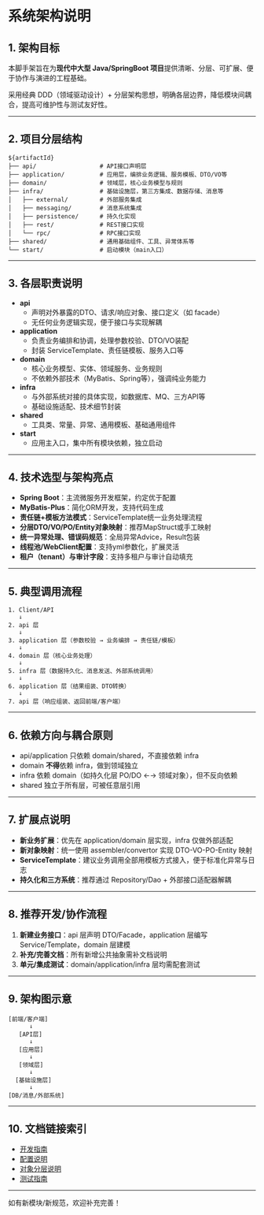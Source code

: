 # 系统架构说明

## 1. 架构目标

本脚手架旨在为**现代中大型 Java/SpringBoot 项目**提供清晰、分层、可扩展、便于协作与演进的工程基础。

采用经典 DDD（领域驱动设计）+ 分层架构思想，明确各层边界，降低模块间耦合，提高可维护性与测试友好性。

---

## 2. 项目分层结构

```text
${artifactId}
├── api/                  # API接口声明层
├── application/          # 应用层，编排业务逻辑、服务模板、DTO/VO等
├── domain/               # 领域层，核心业务模型与规则
├── infra/                # 基础设施层，第三方集成、数据存储、消息等
│   ├── external/         # 外部服务集成
│   ├── messaging/        # 消息系统集成
│   ├── persistence/      # 持久化实现
│   ├── rest/             # REST接口实现
│   └── rpc/              # RPC接口实现
├── shared/               # 通用基础组件、工具、异常体系等
└── start/                # 启动模块（main入口）
```

---

## 3. 各层职责说明

- **api**
    - 声明对外暴露的DTO、请求/响应对象、接口定义（如 facade）
    - 无任何业务逻辑实现，便于接口与实现解耦
- **application**
    - 负责业务编排和协调，处理参数校验、DTO/VO装配
    - 封装 ServiceTemplate、责任链模板、服务入口等
- **domain**
    - 核心业务模型、实体、领域服务、业务规则
    - 不依赖外部技术（MyBatis、Spring等），强调纯业务能力
- **infra**
    - 与外部系统对接的具体实现，如数据库、MQ、三方API等
    - 基础设施适配、技术细节封装
- **shared**
    - 工具类、常量、异常、通用模板、基础通用组件
- **start**
    - 应用主入口，集中所有模块依赖，独立启动

---

## 4. 技术选型与架构亮点

- **Spring Boot**：主流微服务开发框架，约定优于配置
- **MyBatis-Plus**：简化ORM开发，支持代码生成
- **责任链+模板方法模式**：ServiceTemplate统一业务处理流程
- **分层DTO/VO/PO/Entity对象映射**：推荐MapStruct或手工映射
- **统一异常处理、错误码规范**：全局异常Advice，Result包装
- **线程池/WebClient配置**：支持yml参数化，扩展灵活
- **租户（tenant）与审计字段**：支持多租户与审计自动填充

---

## 5. 典型调用流程

```text
1. Client/API
   ↓
2. api 层
   ↓
3. application 层（参数校验 → 业务编排 → 责任链/模板）
   ↓
4. domain 层（核心业务处理）
   ↓
5. infra 层（数据持久化、消息发送、外部系统调用）
   ↓
6. application 层（结果组装、DTO转换）
   ↓
7. api 层（响应组装、返回前端/客户端）
   ```

---

## 6. 依赖方向与耦合原则

- api/application 只依赖 domain/shared，不直接依赖 infra
- domain **不得**依赖 infra，做到领域独立
- infra 依赖 domain（如持久化层 PO/DO ←→ 领域对象），但不反向依赖
- shared 独立于所有层，可被任意层引用

---

## 7. 扩展点说明

- **新业务扩展**：优先在 application/domain 层实现，infra 仅做外部适配
- **新对象映射**：统一使用 assembler/convertor 实现 DTO-VO-PO-Entity 映射
- **ServiceTemplate**：建议业务调用全部用模板方式接入，便于标准化异常与日志
- **持久化和三方系统**：推荐通过 Repository/Dao + 外部接口适配器解耦

---

## 8. 推荐开发/协作流程

1. **新建业务接口**：api 层声明 DTO/Facade，application 层编写 Service/Template，domain 层建模
2. **补充/完善文档**：所有新增公共抽象需补文档说明
3. **单元/集成测试**：domain/application/infra 层均需配套测试

---

## 9. 架构图示意

```
[前端/客户端]
      ↓
   [API层]
      ↓
   [应用层]
      ↓
   [领域层]
      ↓
  [基础设施层]
      ↓
[DB/消息/外部系统]
```

---

## 10. 文档链接索引

- [开发指南](./usage-guide.md)
- [配置说明](./configuration.md)
- [对象分层说明](./object-layering.md)
- [测试指南](./test-guide.md)

---

如有新模块/新规范，欢迎补充完善！